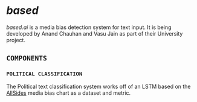 # *based*

*based.ai* is a media bias detection system for text input. It is being developed by Anand Chauhan and Vasu Jain as part of their University project.

## `COMPONENTS`

### `POLITICAL CLASSIFICATION`

The Political text classification system works off of an LSTM based on the [AllSides](https://www.allsides.com/media-bias/media-bias-chart) media bias chart as a dataset and metric.
